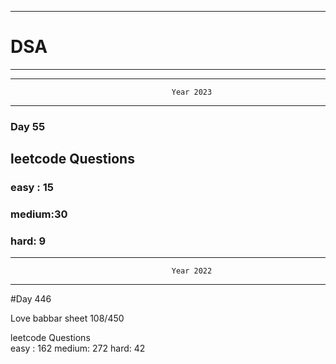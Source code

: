 ******************************************************************************************
# DSA
******************************************************************************************


******************************************************************************************
                                        Year 2023
******************************************************************************************
### Day 55

## leetcode Questions   
### easy : 15
### medium:30
### hard: 9









******************************************************************************************
                                        Year 2022
******************************************************************************************
#Day 446

Love babbar sheet
    108/450
    
leetcode Questions   
easy : 162
medium: 272
hard: 42

 

